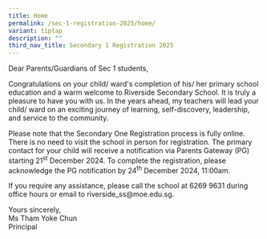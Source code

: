 ```yaml
---
title: Home
permalink: /sec-1-registration-2025/home/
variant: tiptap
description: ""
third_nav_title: Secondary 1 Registration 2025
---
```

<p>Dear Parents/Guardians of Sec 1 students,</p>
<p>Congratulations on your child/ ward's completion of his/ her primary school
education and a warm welcome to Riverside Secondary School. It is truly
a pleasure to have you with us. In the years ahead, my teachers will lead
your child/ ward on an exciting journey of learning, self-discovery, leadership,
and service to the community.</p>
<p>Please note that the Secondary One Registration process is fully online.
There is no need to visit the school in person for registration. The primary
contact for your child will receive a notification via Parents Gateway
(PG) starting 21<sup>st</sup> December 2024. To complete the registration,
please acknowledge the PG notification by 24<sup>th</sup> December 2024,
11:00am.</p>
<p>If you require any assistance, please call the school at 6269 9631 during
office hours or email to <a rel="noopener noreferrer nofollow" target="_blank">riverside_ss@moe.edu.sg</a>.</p>
<p>Yours sincerely,
<br>Ms Tham Yoke Chun
<br>Principal</p>